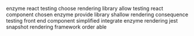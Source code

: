 enzyme react testing choose rendering library allow testing react component chosen enzyme provide library shallow rendering consequence testing front end component simplified integrate enzyme rendering jest snapshot rendering framework order able